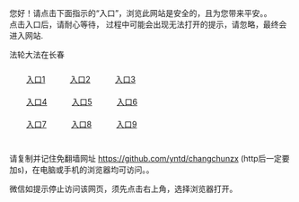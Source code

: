 您好！请点击下面指示的“入口”，浏览此网站是安全的，且为您带来平安。。 <br/>
点击入口后，请耐心等待， 过程中可能会出现无法打开的提示，请忽略，最终会进入网站. </br>

法轮大法在长春<br/>
<div style="padding:10px"><a style="margin:20px" target="_blank" href="https://d11z8lod22f1c9.cloudfront.net/2Qpsp?tintqbz" id="ccLink1" rel="nofollow">入口1</a> <a target="_blank" style="margin:20px" href="https://d1gvmb4blaba4i.cloudfront.net/2Qpsp?icztjn" id="ccLink2" rel="nofollow">入口2</a> <a style="margin:20px" target="_blank" href="https://d1c9c4sbw2w3ww.cloudfront.net/2Qpsp?iwgwat" id="ccLink3" rel="nofollow">入口3</a></div>

<div style="padding:10px" ><a style="margin:20px" target="_blank" href="https://d11z8lod22f1c9.cloudfront.net/2Qpsp?tintqbz" id="ccLink4" rel="nofollow">入口4</a> <a style="margin:20px" href="https://d1gvmb4blaba4i.cloudfront.net/2Qpsp?icztjn" target="_blank" id="ccLink5" rel="nofollow">入口5</a> <a style="margin:20px" href="https://d1c9c4sbw2w3ww.cloudfront.net/2Qpsp?iwgwat" target="_blank" id="ccLink6" rel="nofollow">入口6</a></div>

<div style="padding:10px"><a style="margin:20px" target="_blank" href="https://d11z8lod22f1c9.cloudfront.net/2Qpsp?tintqbz" id="ccLink7" rel="nofollow">入口7</a> <a style="margin:20px" href="https://d1gvmb4blaba4i.cloudfront.net/2Qpsp?icztjn" target="_blank" id="ccLink8" rel="nofollow">入口8</a> <a style="margin:20px" target="_blank" href="https://d1c9c4sbw2w3ww.cloudfront.net/2Qpsp?iwgwat" id="ccLink9" rel="nofollow">入口9</a></div>

<br/>



请复制并记住免翻墙网址 https://github.com/yntd/changchunzx (http后一定要加s)，在电脑或手机的浏览器均可访问。。<br/>

微信如提示停止访问该网页，须先点击右上角，选择浏览器打开。
